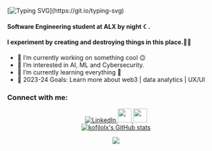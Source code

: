 [![Typing SVG](https://readme-typing-svg.demolab.com?font=Poppins&pause=1000&color=F7F7F7&random=false&width=435&lines=Hello+there+%F0%9F%91%8B;Hey%2C+I'm+Jonathan!+Nice+to+see+you.)](https://git.io/typing-svg)
#### Software Engineering student at ALX by night ☾. 
#### I experiment by creating and destroying things in this place.🐱‍👤

- 🔭 I’m currently working on something cool 😉
- 👀 I’m interested in AI, ML and Cybersecurity.
- 🌱 I’m currently learning everything 🤣
- 🥅 2023-24 Goals: Learn more about web3 | data analytics | UX/UI

### Connect with me:
<div align="center">
    <a href="https://www.linkedin.com/in/jnkotey/">
        <img src="https://img.shields.io/badge/LinkedIn-0077B5?style=for-the-badge&logo=linkedin&logoColor=white" alt="LinkedIn"/>
    </a>
    <a href="https://www.x.com/wickstudioz_gh" target="_blank" rel="noreferrer"> <picture> <source media="(prefers-color-scheme: light)" srcset="https://raw.githubusercontent.com/danielcranney/readme-generator/main/public/icons/socials/twitter-dark.svg" /> <source media="(prefers-color-scheme: light)" srcset="https://raw.githubusercontent.com/danielcranney/readme-generator/main/public/icons/socials/twitter.svg" /> <img src="https://raw.githubusercontent.com/danielcranney/readme-generator/main/public/icons/socials/twitter.svg" width="32" height="32" /> </picture> </a>
    <a href="https://discord.com/users/kofilolx" target="_blank" rel="noreferrer"> <picture> <source media="(prefers-color-scheme: light)" srcset="undefined" /> <source media="(prefers-color-scheme: light)" srcset="https://raw.githubusercontent.com/danielcranney/readme-generator/main/public/icons/socials/discord.svg" /> <img src="https://raw.githubusercontent.com/danielcranney/readme-generator/main/public/icons/socials/discord.svg" width="32" height="32" /> </picture> </a>
</div>
<div align="center">
    <a href="http://www.github.com/kofilolx"><img src="https://github-readme-stats.vercel.app/api?username=kofilolx&show_icons=true&hide=&count_private=true&title_color=0891b2&text_color=ffffff&icon_color=ffffff&bg_color=1c1917&hide_border=true&show_icons=true" alt="kofilolx's GitHub stats" /></a>

<a href="http://www.github.com/kofilolx"><img src="https://github-readme-streak-stats.herokuapp.com/?user=kofilolx&stroke=ffffff&background=1c1917&ring=0891b2&fire=0891b2&currStreakNum=ffffff&currStreakLabel=0891b2&sideNums=ffffff&sideLabels=ffffff&dates=ffffff&hide_border=true" /></a>


<!---
kofilolx/kofilolx is a ✨ special ✨ repository because its `README.md` (this file) appears on your GitHub profile.
You can click the Preview link to take a look at your changes.
--->
